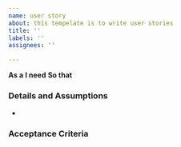 ```yaml
---
name: user story
about: this tempelate is to write user stories
title: ''
labels: ''
assignees: ''

---
```


**As a** 
 **I need** 
 **So that** 
   
 ### Details and Assumptions
 * 
   
 ### Acceptance Criteria  
   
 ```gherkin

 ```
